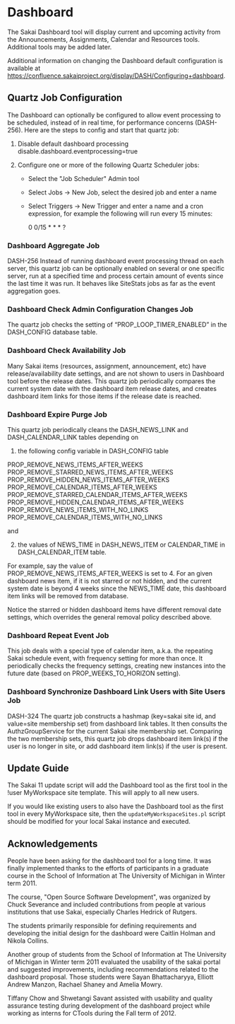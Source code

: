 # Dashboard 

The Sakai Dashboard tool will display current and upcoming activity from the Announcements, Assignments, Calendar and Resources tools. Additional tools may be added later.

Additional information on changing the Dashboard default configuration is available at <https://confluence.sakaiproject.org/display/DASH/Configuring+dashboard>.

## Quartz Job Configuration

The Dashboard can optionally be configured to allow event processing to be scheduled, instead of in real time, for performance concerns (DASH-256). Here are the steps to config and start that quartz job:

1. Disable default dashboard processing
   disable.dashboard.eventprocessing=true 

2. Configure one or more of the following Quartz Scheduler jobs:
   * Select the "Job Scheduler" Admin tool
   * Select Jobs -> New Job, select the desired job and enter a name
   * Select Triggers -> New Trigger and enter a name and a cron expression, for example the following will run every 15 minutes:
   
       0 0/15 * * * ?


### Dashboard Aggregate Job

DASH-256 Instead of running dashboard event processing thread on each server, this quartz job can be optionally enabled on several or one specific server, run at a specified time and process certain amount of events since the last time it was run. It behaves like SiteStats jobs as far as the event aggregation goes.
   
### Dashboard Check Admin Configuration Changes Job

The quartz job checks the setting of “PROP_LOOP_TIMER_ENABLED” in the DASH_CONFIG database table.

### Dashboard Check Availability Job

Many Sakai items (resources, assignment, announcement, etc) have release/availability date settings, and are not shown to users in Dashboard tool before the release dates. This quartz job periodically compares the current system date with the dashboard item release dates, and creates dashboard item links for those items if the release date is reached. 

### Dashboard Expire Purge Job

This quartz job periodically cleans the DASH_NEWS_LINK and DASH_CALENDAR_LINK tables depending on 

1) the following config variable in DASH_CONFIG table

PROP_REMOVE_NEWS_ITEMS_AFTER_WEEKS	
PROP_REMOVE_STARRED_NEWS_ITEMS_AFTER_WEEKS	
PROP_REMOVE_HIDDEN_NEWS_ITEMS_AFTER_WEEKS	
PROP_REMOVE_CALENDAR_ITEMS_AFTER_WEEKS	
PROP_REMOVE_STARRED_CALENDAR_ITEMS_AFTER_WEEKS	
PROP_REMOVE_HIDDEN_CALENDAR_ITEMS_AFTER_WEEKS	
PROP_REMOVE_NEWS_ITEMS_WITH_NO_LINKS	
PROP_REMOVE_CALENDAR_ITEMS_WITH_NO_LINKS	

and 

2) the values of NEWS_TIME in DASH_NEWS_ITEM or CALENDAR_TIME in DASH_CALENDAR_ITEM table.

For example, say the value of PROP_REMOVE_NEWS_ITEMS_AFTER_WEEKS is set to 4. For an given dashboard news item, if it is not starred or not hidden, and the current system date is beyond 4 weeks since the NEWS_TIME date, this dashboard item links will be removed from database.

Notice the starred or hidden dashboard items have different removal date settings, which overrides the general removal policy described above.

### Dashboard Repeat Event Job

This job deals with a special type of calendar item, a.k.a. the repeating Sakai schedule event, with frequency setting for more than once. It periodically checks the frequency settings, creating new instances into the future date (based on PROP_WEEKS_TO_HORIZON setting).

### Dashboard Synchronize Dashboard Link Users with Site Users Job

DASH-324 The quartz job constructs a hashmap (key=sakai site id, and value=site membership set) from dashboard link tables. It then consults the AuthzGroupService for the current Sakai site membership set. Comparing the two membership sets, this quartz job drops dashboard item link(s) if the user is no longer in site, or add dashboard item link(s) if the user is present.

## Update Guide

The Sakai 11 update script will add the Dashboard tool as the first tool in the !user MyWorkspace site template. This will apply to all new users.

If you would like existing users to also have the Dashboard tool as the first tool in every MyWorkspace site, then the `updateMyWorkspaceSites.pl` script should be modified for your local Sakai instance and executed.
 

## Acknowledgements

People have been asking for the dashboard tool for a long time.  It was finally implemented thanks to the efforts of participants in a graduate course in the School of Information at The University of Michigan in Winter term 2011. 

The course, "Open Source Software Development", was organized by Chuck Severance and included contributions from people at various institutions that use Sakai, especially Charles Hedrick of Rutgers.  

The students primarily responsible for defining requirements and developing the initial design for the dashboard were Caitlin Holman and Nikola Collins.

Another group of students from the School of Information at The University of Michigan in Winter term 2011 evaluated the usability of the sakai portal and suggested improvements, including recommendations related to the dashboard proposal.  Those students were Sayan Bhattacharyya, Elliott Andrew Manzon, Rachael Shaney and Amelia Mowry.

Tiffany Chow and Shwetangi Savant assisted with usability and quality assurance testing during development of the dashboard project while working as interns for CTools during the Fall term of 2012.




